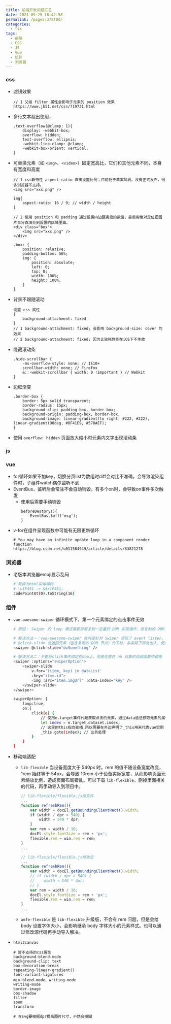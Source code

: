 ```yaml
---
title: 前端开发问题汇总
date: 2021-09-25 18:42:58
permalink: /pages/37af8d/
categories:
  - fix
tags:
  - 前端
  - CSS
  - JS
  - Vue
  - 组件
  - 浏览器
---
```


### css
- 滤镜效果
    ```
    // 1 父级 filter 属性会影响子元素的 position 效果
    https://www.jb51.net/css/719731.html

    ```
- 多行文本超出使用`…`
    ```less
    .text-overflow(@clamp: 1){
        display: -webkit-box;
        overflow: hidden;
        text-overflow: ellipsis;
        -webkit-line-clamp: @clamp;
        -webkit-box-orient: vertical;
    }
    
    ```
- 可替换元素（如 `<img>`、`<video>`）固定宽高比，它们和其他元素不同，本身有宽度和高度
    ```less
    // 1 css新特性 aspect-ratio 直接设置比例；目前处于草案阶段，没有正式发布，很多浏览器不支持。
    <img src="xxx.png" />

    img{
        aspect-ratio: 16 / 9; // width / height
    }

    // 2 使用 position 和 padding 通过设置内边距高度的数值，最后用绝对定位把图片百分百填充到设置的区域里面。
    <div class="box">
        <img src="xxx.png" />
    </div>

    .box: {
        position: relative;
        padding-bottom: 56%;
        img: {
            position: absolute;
            left: 0;
            top: 0;
            width: 100%;
            height: 100%;
        }
    }
    ```
- 背景不跟随滚动
    ```
    设置 css 属性
    {
        background-attachment: fixed
    }
    // 1 background-attachment: fixed; 会影响 background-size: cover 的效果
    // 2 background-attachment: fixed; 因为比较耗性能在iOS下不生效
    ```
- 隐藏滚动条
    ```
    .hide-scrollbar {
        -ms-overflow-style: none; // IE10+
        scrollbar-width: none; // Firefox
        &::-webkit-scrollbar { width: 0 !important } // Webkit
    }
    ```
- 边框渐变
    ```
    .border-box {
        border: 5px solid transparent;
        border-radius: 15px;
        background-clip: padding-box, border-box;
        background-origin: padding-box, border-box;
        background-image: linear-gradient(to right, #222, #222), linear-gradient(90deg, #8F41E9, #578AEF);
    }
    ```
- 使用 `overflow: hidden` 页面放大缩小时元素内文字出现滚动条
### js

### vue
- for循环如果不加key，切换分页list为数组时diff会对比不准确，会导致渲染组件时，子组件watch偶尔监听不到
- EventBus，监听后会常驻不会自动销毁。有多个on时，会导致on事件多次触发
    - 使用后需要手动销毁
        ```
        beforeDestory(){
            EventBus.$off('msg');
        }
        ```
- v-for在组件呈现函数中可能有无限更新循环
    ```
    # You may have an infinite update loop in a component render function
    https://blog.csdn.net/u011584949/article/details/83821278
    ```

### 浏览器
- 老版本浏览器emoji显示乱码
    ```bash
    # 转换为html实体编码
    # \u1F451 -> &#x1F451;
    codePointAt(0).toString(16)
    ```

### 组件
- `vue-awesome-swiper` 循环模式下，第一个元素绑定的点击事件无效
    ```bash
    # 原因： Swiper 的 loop 模式需要首尾复制一定量的 DOM 实现循环，但复制的 DOM 并没有绑定和源元素一致的事件
    
    # 解决方法一：vue-awesome-swiper 在内部针对 Swiper 实现了 event listen，此 feature 将会发布在 v4.0.0 版本
    # @click-slide 会返回元素（包含复制的 DOM 节点）的下标，与实际下标有出入，使用中用处不大
    <swiper @click-slide="doSomething" />
    
    # 解决方法二：不要将click事件绑定在dom上，而是在放在 on 对象的回调函数中调用
    <swiper :options="swiperOption">
        <swiper-slide
            v-for='(item, key) in dataList'
            :key="item.id">
            <img :src="item.imgUrl" :data-index="key" />
        </swiper-slide>
    </swiper>
    
    swiperOption: {
        loop:true,
        on:{
            click(e) {
                // 使用e.target事件代理获取点击的元素，通过data语法获取元素的属性值
                let index = e.target.dataset.index;
                // 这里的this指向轮播,所以需要在外边声明了_this用来代表vue实例
                _this.goto(index); // 业务处理
            }
        }
    }
    ```

- 移动端适配
    - `lib-flexible` 当设备宽度大于 540px 时，rem 的值不随设备宽度改变，1rem 始终等于 54px，会导致 10rem 小于设备实际宽度，从而影响页面元素缩放比例，造成页面布局错乱。可以下载 `lib-flexible`，删掉里面相关的代码，再手动导入到项目中。
        ```js
        // lib-flexible/flexible.js原文件
        ...
        function refreshRem(){
            var width = docEl.getBoundingClientRect().width;
            if (width / dpr > 540) {
                width = 540 * dpr;
            }
            var rem = width / 10;
            docEl.style.fontSize = rem + 'px';
            flexible.rem = win.rem = rem;
        }
        ...

        // lib-flexible/flexible.js修改后
        ...
        function refreshRem(){
            var width = docEl.getBoundingClientRect().width;
            // if (width / dpr > 540) {
            //    width = 540 * dpr;
            // }
            var rem = width / 10;
            docEl.style.fontSize = rem + 'px';
            flexible.rem = win.rem = rem;
        }
        ...
        ```
    - `amfe-flexible` 是 `lib-flexible` 升级版，不会有 rem 问题，但是会给 body 设置字体大小，会影响继承 body 字体大小的元素样式。也可以通过修改源代码再手动导入解决。

- `html2canvas`
    ```
    # 暂不支持的css属性
    background-blend-mode
    background-clip: text
    box-decoration-break
    repeating-linear-gradient()
    font-variant-ligatures
    mix-blend-mode、writing-mode
    writing-mode
    border-image
    box-shadow
    filter
    zoom
    transform

    # 写svg要根据dpr提高图片尺寸，不然会模糊
    ```